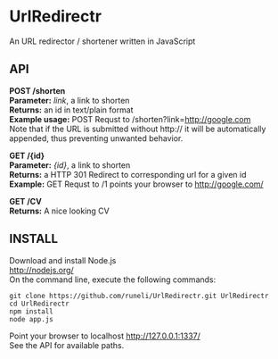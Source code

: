 # UrlRedirectr
An URL redirector / shortener written in JavaScript

## API

**POST /shorten**  
**Parameter:** *link*, a link to shorten   
**Returns:** an id in text/plain format  
**Example usage:** POST Requst to /shorten?link=http://google.com  
Note that if the URL is submitted without http:// it will be automatically appended, thus preventing unwanted behavior.


**GET /{id}**  
**Parameter:** *{id}*, a link to shorten   
**Returns:** a HTTP 301 Redirect to corresponding url for a given id  
**Example:** GET Requst to /1 points your browser to http://google.com/

**GET /CV**  
**Returns:**  A nice looking CV  



## INSTALL
Download and install Node.js  
http://nodejs.org/   
On the command line, execute the following commands:
```
git clone https://github.com/runeli/UrlRedirectr.git UrlRedirectr
cd UrlRedirectr
npm install
node app.js
```
Point your browser to localhost http://127.0.0.1:1337/  
See the API for available paths.
